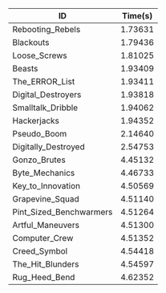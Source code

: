 |ID|Time(s)|
|-|-|
|Rebooting_Rebels|1.73631|
|Blackouts|1.79436|
|Loose_Screws|1.81025|
|Beasts|1.93409|
|The_ERROR_List|1.93411|
|Digital_Destroyers|1.93818|
|Smalltalk_Dribble|1.94062|
|Hackerjacks|1.94352|
|Pseudo_Boom|2.14640|
|Digitally_Destroyed|2.54753|
|Gonzo_Brutes|4.45132|
|Byte_Mechanics|4.46733|
|Key_to_Innovation|4.50569|
|Grapevine_Squad|4.51140|
|Pint_Sized_Benchwarmers|4.51264|
|Artful_Maneuvers|4.51300|
|Computer_Crew|4.51352|
|Creed_Symbol|4.54418|
|The_Hit_Blunders|4.54597|
|Rug_Heed_Bend|4.62352|
